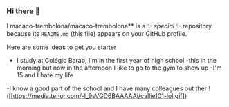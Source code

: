 ### Hi there 👋

 I macaco-trembolona/macaco-trembolona** is a ✨ _special_ ✨ repository because its `README.md` (this file) appears on your GitHub profile.

Here are some ideas to get you starter
- I study at Colégio Barao, I'm in the first year of high school
-this in the morning but now in the afternoon I like to go to the gym to show up
-I'm 15 and I hate my life

-I know a good part of the school and I have many colleagues out ther
!([https://media.tenor.com/-l_9sVGD6BAAAAAi/callie101-lol.gif])
